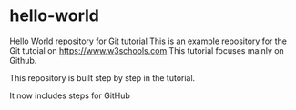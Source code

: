 # hello-world
Hello World repository for Git tutorial
This is an example repository for the Git tutoial on https://www.w3schools.com
This tutorial focuses mainly on Github.

This repository is built step by step in the tutorial.

It now includes steps for GitHub
